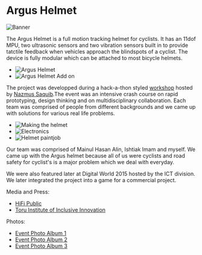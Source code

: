 # Argus Helmet

![Banner](https://raw.githubusercontent.com/samiul-hoque/samiul-hoque.github.io/master/img/ArgusHelm/banner.jpg "Motion Tracking helmet")

The Argus Helmet is a full motion tracking helmet for cyclists. It has an 11dof MPU, two ultrasonic sensors and two vibration sensors built in to provide tatctile feedback when vehicles approach the blindspots of a cyclist. The device is fully modular which can be attached to most bicycle helmets.
+ ![Argus Helmet](https://raw.githubusercontent.com/samiul-hoque/samiul-hoque.github.io/master/img/ArgusHelm/demo%20day%200.jpg "Argus motion tracking helmet")
+ ![Argus Helmet Add on](https://raw.githubusercontent.com/samiul-hoque/samiul-hoque.github.io/master/img/ArgusHelm/demo%20day2.jpg "Modular design")

The project was developped during a hack-a-thon styled [workshop](https://www.facebook.com/events/754020381343024/?active_tab=about) hosted by [Nazmus Saquib](https://nsaquib.com).The event was an intensive crash course on rapid prototyping, design thinking and on multidisciplinary collaboration. 
Each team was comprised of people from different backgrounds and we came up with solutions for various real life problems.
+ ![Making the helmet](https://raw.githubusercontent.com/samiul-hoque/samiul-hoque.github.io/master/img/ArgusHelm/demo%20day3.jpg "Tinkering around with the data readings")
+ ![Electronics](https://raw.githubusercontent.com/samiul-hoque/samiul-hoque.github.io/master/img/ArgusHelm/Electronics.jpg "Onboard Electronics")
+ ![Helmet paintjob](https://raw.githubusercontent.com/samiul-hoque/samiul-hoque.github.io/master/img/ArgusHelm/demo.jpg "After a fresh coat of paint")


Our team was comprised of Mainul Hasan Alin, Ishtiak Imam and myself. We came up with the Argus helmet because all of us were cyclists and road safety for cyclist's is a major problem which we deal with everyday.

We were also featured later at Digital World 2015 hosted by the ICT division. We later integrated the project into a game for a commercial project.

Media and Press:
+ [HiFi Public](https://www.facebook.com/hifipublic/videos/1613521315545680/?hc_ref=ARSmMqS4uK64eJFVFAyQWb_5GqCYjvyBcbq1HbJGo8jNOo74SLw4a06iXFwNMavqed0&__xts__[0]=68.ARC7_e5IOxEGOkWFtHEy-1VttpKaIVTXWTWGlmjNxQM-Nsc5vcDoMgC-sd_BOCOJoAC1ReV4ulYWFm4aAhFsGcL2UEuLGvG-KcdYaLO8pIpd7zGOHM1Eed7O10r0OQJv258Bi7zuICDl3GXhJWGVvVYkdmB99aCW4QoaGJwutTpvkAXZOh89&__tn__=FC-R)
+ [Toru Institute of Inclusive Innovation](https://www.youtube.com/watch?v=h1MU3V7bIVI)

Photos:
+ [Event Photo Album 1](https://www.facebook.com/pg/Torufic/photos/?tab=album&album_id=507532126052045)
+ [Event Photo Album 2](https://www.facebook.com/pg/Torufic/photos/?tab=album&album_id=507533019385289)
+ [Event Photo Album 3](https://www.facebook.com/pg/Torufic/photos/?tab=album&album_id=512765428862048)
